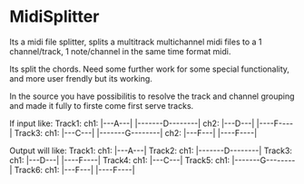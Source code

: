 MidiSplitter
============

Its a midi file splitter, splits a multitrack multichannel midi files to a 1 channel/track, 1 note/channel in the same time format midi.

Its split the chords. Need some further work for some special functionality, and more user frendly but its working.

In the source you have possibilitis to resolve the track and channel grouping and made it fully to firste come first serve tracks.



If input like:
Track1:
ch1:
|---A---|
   |-------D--------|
ch2:
|---D---|
           |----F----|
Track3:
ch1:
|---C---|
   |-------G--------|
ch2:
|---F---|
           |----F----|
		   
Output will like:
Track1:
ch1:
|---A---|
Track2:
ch1:
   |-------D--------|
Track3:
ch1:
|---D---|
           |----F----|
Track4:
ch1:
|---C---|
Track5:
ch1:
   |-------G--------|
Track6:
ch1:
|---F---|
           |----F----|